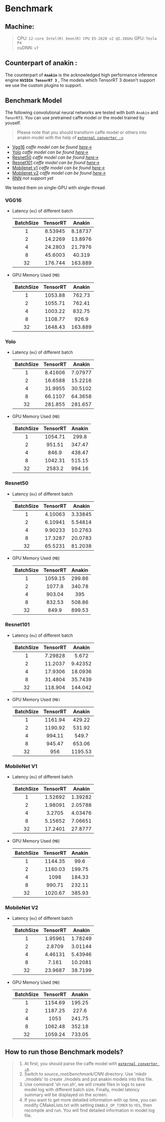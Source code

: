 # Benchmark

## Machine:

>  CPU: `12-core Intel(R) Xeon(R) CPU E5-2620 v2 @2.10GHz`
>  GPU: `Tesla P4`  
>  cuDNN: `v7`  


## Counterpart of anakin  :

The counterpart of **`Anakin`** is the acknowledged high performance inference engine **`NVIDIA TensorRT 3`** ,   The models which TensorRT 3 doesn't support we use the custom plugins  to support.  

## Benchmark Model  

The following convolutional neural networks are tested with both `Anakin` and `TenorRT3`.
 You can use pretrained caffe model or the model trained by youself.

> Please note that you should transform caffe model or others into anakin model with the help of [`external converter ->`](../docs/Manual/Converter_en.md)


- [Vgg16](#1)   *caffe model can be found [here->](https://gist.github.com/jimmie33/27c1c0a7736ba66c2395)*
- [Yolo](#2)  *caffe model can be found [here->](https://github.com/hojel/caffe-yolo-model)*
- [Resnet50](#3)  *caffe model can be found [here->](https://github.com/KaimingHe/deep-residual-networks#models)*
- [Resnet101](#4)  *caffe model can be found [here->](https://github.com/KaimingHe/deep-residual-networks#models)*
- [Mobilenet v1](#5)  *caffe model can be found [here->](https://github.com/shicai/MobileNet-Caffe)*
- [Mobilenet v2](#6)  *caffe model can be found [here->](https://github.com/shicai/MobileNet-Caffe)*
- [RNN](#7)  *not support yet*

We tested them on single-GPU with single-thread. 

### <span id = '1'>VGG16 </span>  

- Latency (`ms`) of different batch  

    BatchSize | TensorRT | Anakin
    :---: | :---: | :---: |
    1 | 8.53945 | 8.18737
    2 | 14.2269 | 13.8976
    4 | 24.2803 | 21.7976 
    8 | 45.6003 | 40.319 
    32 | 176.744 | 163.889 

- GPU Memory Used (`MB`)

    BatchSize | TensorRT | Anakin
    :---: | :---: | :---: | 
    1 | 1053.88 | 762.73 
    2 | 1055.71 | 762.41 
    4 | 1003.22 | 832.75 
    8 | 1108.77 | 926.9 
    32 | 1648.43 | 163.889 

    
### <span id = '2'>Yolo </span>  

- Latency (`ms`) of different batch  

    BatchSize | TensorRT | Anakin
    :---: | :---: | :---: | 
    1 | 8.41606| 7.07977
    2 | 16.6588| 15.2216 
    4 | 31.9955| 30.5102
    8 | 66.1107 | 64.3658
    32 | 281.855 | 281.657

- GPU Memory Used (`MB`)

    BatchSize | TensorRT | Anakin
    :---: | :---: | :---: | 
    1 | 1054.71  | 299.8 
    2 | 951.51  | 347.47 
    4 | 846.9  | 438.47 
    8 | 1042.31  | 515.15 
    32 | 2583.2  | 994.16 

### <span id = '3'> Resnet50 </span> 

- Latency (`ms`) of different batch  

    BatchSize | TensorRT | Anakin
    :---: | :---: | :---: | 
    1 | 4.10063   |  3.33845 
    2 |  6.10941  |  5.54814 
    4 | 9.90233  | 10.2763
    8 | 17.3287 |   20.0783 
    32 | 65.5231 | 81.2038

- GPU Memory Used (`MB`)

    BatchSize | TensorRT | Anakin
    :---: | :---: | :---: | 
    1 | 1059.15 | 299.86 
    2 | 1077.8   | 340.78 
    4 | 903.04  | 395 
    8 | 832.53  | 508.86 
    32 |  849.9  | 899.53 

### <span id = '4'> Resnet101 </span> 

- Latency (`ms`) of different batch  

    BatchSize | TensorRT | Anakin
    :---: | :---: | :---: | 
    1 | 7.29828 | 5.672  
    2 | 11.2037 | 9.42352
    4 | 17.9306 | 18.0936 
    8 | 31.4804 | 35.7439
    32 | 118.904 | 144.042

- GPU Memory Used (`MB)`

    BatchSize | TensorRT | Anakin
    :---: | :---: | :---: | 
    1 | 1161.94   | 429.22 
    2 | 1190.92   | 531.92 
    4 | 994.11  | 549.7 
    8 | 945.47  | 653.06 
    32 | 956  | 1195.53 

###  <span id = '5'> MobileNet V1 </span> 

- Latency (`ms`) of different batch  

    BatchSize | TensorRT | Anakin
    :---: | :---: | :---: | 
    1 | 1.52692  |  1.39282
    2 |  1.98091  |  2.05788
    4 | 3.2705  | 4.03476
    8 |  5.15652 |  7.06651
    32 | 17.2401 | 27.8777

- GPU Memory Used (`MB`)

    BatchSize | TensorRT | Anakin
    :---: | :---: | :---: | 
    1 | 1144.35   | 99.6 
    2 | 1160.03    | 199.75 
    4 | 1098  | 184.33 
    8 | 990.71  | 232.11 
    32 |  1020.67  | 385.93 

###  <span id = '6'> MobileNet V2</span> 

- Latency (`ms`) of different batch  

    BatchSize | TensorRT | Anakin
    :---: | :---: | :---: | 
    1 | 1.95961 | 1.78249
    2 | 2.8709 | 3.01144
    4 | 4.46131 | 5.43946
    8 | 7.161 | 10.2081
    32 | 23.9687 | 38.7199

- GPU Memory Used (`MB`)

    BatchSize | TensorRT | Anakin
    :---: | :---: | :---: | 
    1 | 1154.69 | 195.25
    2 | 1187.25 | 227.6
    4 | 1053 | 241.75
    8 | 1062.48 | 352.18
    32 | 1059.24 | 733.05

## How to run those Benchmark models?

> 1. At first, you should parse the caffe model with [`external converter ->`](../docs/Manual/Converter_en.md).
> 2. Switch to *source_root/benchmark/CNN* directory. Use 'mkdir ./models' to create ./models and put anakin models into this file.
> 3. Use command 'sh run.sh', we will create files in logs to save model log with different batch size. Finally, model latency summary will be displayed on the screen.
> 4. If you want to get more detailed information with op time, you can modify CMakeLists.txt with setting `ENABLE_OP_TIMER` to `YES`, then recompile and run. You will find detailed information in  model log file.






